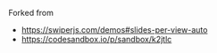 Forked from 
- https://swiperjs.com/demos#slides-per-view-auto 
- https://codesandbox.io/p/sandbox/k2jtlc
